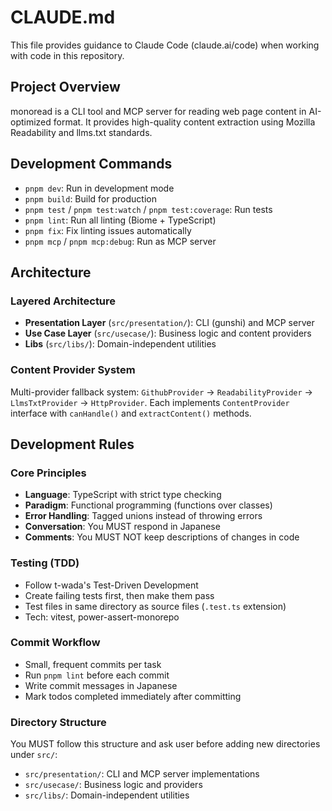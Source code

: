 # CLAUDE.md

This file provides guidance to Claude Code (claude.ai/code) when working with code in this repository.

## Project Overview

monoread is a CLI tool and MCP server for reading web page content in AI-optimized format. It provides high-quality content extraction using Mozilla Readability and llms.txt standards.

## Development Commands

- `pnpm dev`: Run in development mode
- `pnpm build`: Build for production
- `pnpm test` / `pnpm test:watch` / `pnpm test:coverage`: Run tests
- `pnpm lint`: Run all linting (Biome + TypeScript)
- `pnpm fix`: Fix linting issues automatically
- `pnpm mcp` / `pnpm mcp:debug`: Run as MCP server

## Architecture

### Layered Architecture
- **Presentation Layer** (`src/presentation/`): CLI (gunshi) and MCP server
- **Use Case Layer** (`src/usecase/`): Business logic and content providers
- **Libs** (`src/libs/`): Domain-independent utilities

### Content Provider System
Multi-provider fallback system: `GithubProvider` → `ReadabilityProvider` → `LlmsTxtProvider` → `HttpProvider`. Each implements `ContentProvider` interface with `canHandle()` and `extractContent()` methods.

## Development Rules

### Core Principles
- **Language**: TypeScript with strict type checking
- **Paradigm**: Functional programming (functions over classes)
- **Error Handling**: Tagged unions instead of throwing errors
- **Conversation**: You MUST respond in Japanese
- **Comments**: You MUST NOT keep descriptions of changes in code

### Testing (TDD)
- Follow t-wada's Test-Driven Development
- Create failing tests first, then make them pass
- Test files in same directory as source files (`.test.ts` extension)
- Tech: vitest, power-assert-monorepo

### Commit Workflow
- Small, frequent commits per task
- Run `pnpm lint` before each commit
- Write commit messages in Japanese
- Mark todos completed immediately after committing

### Directory Structure
You MUST follow this structure and ask user before adding new directories under `src/`:

- `src/presentation/`: CLI and MCP server implementations
- `src/usecase/`: Business logic and providers
- `src/libs/`: Domain-independent utilities
